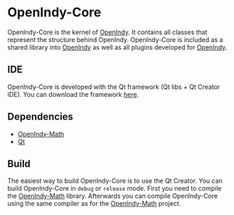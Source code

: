 OpenIndy-Core
=============

OpenIndy-Core is the kernel of [OpenIndy](https://github.com/OpenIndy/OpenIndy). It contains all classes that represent the structure behind OpenIndy.
OpenIndy-Core is included as a shared library into [OpenIndy](https://github.com/OpenIndy/OpenIndy) as well as all plugins developed for [OpenIndy](https://github.com/OpenIndy/OpenIndy).

IDE
----

OpenIndy-Core is developed with the Qt framework (Qt libs + Qt Creator IDE). You can download the framework [here](http://qt-project.org/downloads).

Dependencies
------------

- [OpenIndy-Math](https://github.com/OpenIndy/OpenIndy-Math)
- [Qt](http://qt-project.org)

Build
-----

The easiest way to build OpenIndy-Core is to use the Qt Creator. You can build OpenIndy-Core in `debug` or `release` mode.
First you need to compile the [OpenIndy-Math](https://github.com/OpenIndy/OpenIndy-Math) library.
Afterwards you can compile OpenIndy-Core using the same compiler as for the [OpenIndy-Math](https://github.com/OpenIndy/OpenIndy-Math) project.